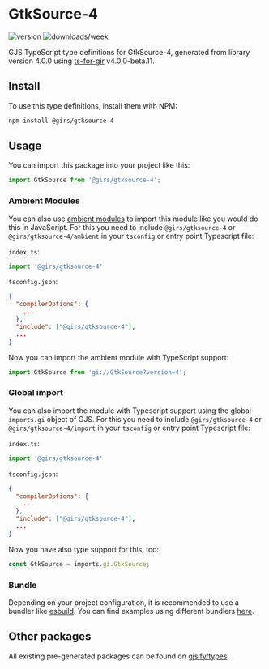 
# GtkSource-4

![version](https://img.shields.io/npm/v/@girs/gtksource-4)
![downloads/week](https://img.shields.io/npm/dw/@girs/gtksource-4)


GJS TypeScript type definitions for GtkSource-4, generated from library version 4.0.0 using [ts-for-gir](https://github.com/gjsify/ts-for-gir) v4.0.0-beta.11.


## Install

To use this type definitions, install them with NPM:
```bash
npm install @girs/gtksource-4
```

## Usage

You can import this package into your project like this:
```ts
import GtkSource from '@girs/gtksource-4';
```

### Ambient Modules

You can also use [ambient modules](https://github.com/gjsify/ts-for-gir/tree/main/packages/cli#ambient-modules) to import this module like you would do this in JavaScript.
For this you need to include `@girs/gtksource-4` or `@girs/gtksource-4/ambient` in your `tsconfig` or entry point Typescript file:

`index.ts`:
```ts
import '@girs/gtksource-4'
```

`tsconfig.json`:
```json
{
  "compilerOptions": {
    ...
  },
  "include": ["@girs/gtksource-4"],
  ...
}
```

Now you can import the ambient module with TypeScript support: 

```ts
import GtkSource from 'gi://GtkSource?version=4';
```

### Global import

You can also import the module with Typescript support using the global `imports.gi` object of GJS.
For this you need to include `@girs/gtksource-4` or `@girs/gtksource-4/import` in your `tsconfig` or entry point Typescript file:

`index.ts`:
```ts
import '@girs/gtksource-4'
```

`tsconfig.json`:
```json
{
  "compilerOptions": {
    ...
  },
  "include": ["@girs/gtksource-4"],
  ...
}
```

Now you have also type support for this, too:

```ts
const GtkSource = imports.gi.GtkSource;
```

### Bundle

Depending on your project configuration, it is recommended to use a bundler like [esbuild](https://esbuild.github.io/). You can find examples using different bundlers [here](https://github.com/gjsify/ts-for-gir/tree/main/examples).

## Other packages

All existing pre-generated packages can be found on [gjsify/types](https://github.com/gjsify/types).

